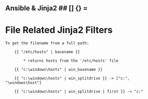 
##  Ansible & Jinja2  ##     [] {} =



# File Related Jinja2 Filters

    To get the filename from a full path:

        {{ "/etc/hosts" | basename }}

            * returns hosts from the '/etc/hosts' file

        {{ "c:\windows\hosts" | win_basename }}
    
        {{ "c:\windows\hosts" | win_splitdrive }} -> ["c:", "\windows\host"]

        {{ "c:\windows\hosts" | win_splitdrive | first }} -> "c:"

